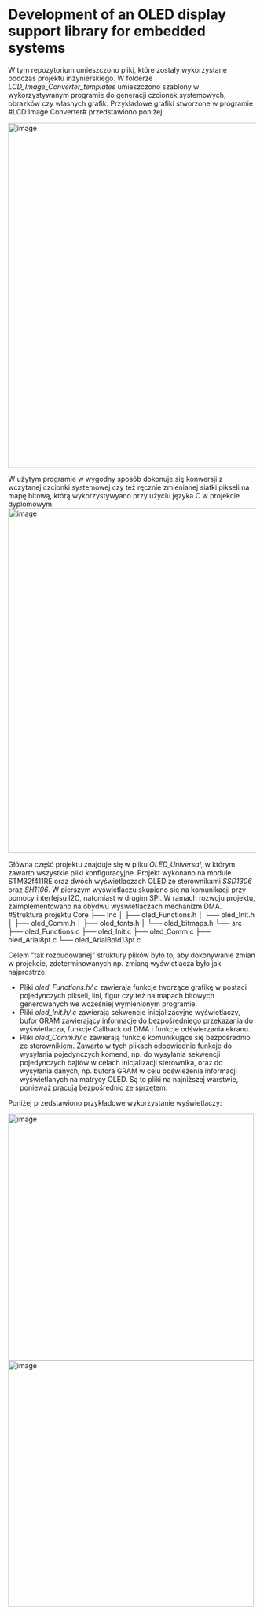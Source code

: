 # Development of an OLED display support library for embedded systems

W tym repozytorium umieszczono pliki, które zostały wykorzystane podczas projektu inżynierskiego. W folderze *LCD_Image_Converter_templates* umieszczono szablony w wykorzystywanym programie do generacji czcionek systemowych, obrazków czy własnych grafik. Przykładowe grafiki stworzone w programie #LCD Image Converter# przedstawiono poniżej.

<img src="https://github.com/user-attachments/assets/238fb10d-7a37-4f48-9831-4c921d9f5f18" width="700" alt="image">

W użytym programie w wygodny sposób dokonuje się konwersji z wczytanej czcionki systemowej czy też ręcznie zmienianej siatki pikseli na mapę bitową, którą wykorzystywyano przy użyciu języka C w projekcie dyplomowym.
<img src="https://github.com/user-attachments/assets/2ec55a22-7708-4b03-8c82-befa90d4d7fc" width="700" alt="image">

Główna część projektu znajduje się w pliku *OLED_Universal*, w którym zawarto wszystkie pliki konfiguracyjne. Projekt wykonano na module STM32f411RE oraz dwóch wyświetlaczach OLED ze sterownikami *SSD1306* oraz *SH1106*. W pierszym wyświetlaczu skupiono się na komunikacji przy pomocy interfejsu I2C, natomiast w drugim SPI. W ramach rozwoju projektu, zaimplementowano na obydwu wyświetlaczach mechanizm DMA.
#Struktura projektu
Core
├── Inc
│ ├── oled_Functions.h
│ ├── oled_Init.h
│ ├── oled_Comm.h
│ ├── oled_fonts.h
│ └── oled_bitmaps.h
└── src
├── oled_Functions.c
├── oled_Init.c
├── oled_Comm.c
├── oled_Arial8pt.c
└── oled_ArialBold13pt.c

Celem "tak rozbudowanej" struktury plików było to, aby dokonywanie zmian w projekcie, zdeterminowanych np. zmianą wyświetlacza było jak najprostrze. 
* Pliki *oled_Functions.h/.c* zawierają funkcje tworzące grafikę w postaci pojedynczych pikseli, lini, figur czy też  na mapach bitowych generowanych we wcześniej wymienionym programie.
* Pliki *oled_Init.h/.c* zawierają sekwencje inicjalizacyjne wyświetlaczy, bufor GRAM zawierający informacje do bezpośredniego przekazania do wyświetlacza, funkcje Callback od DMA i funkcje odświerzania ekranu.
* Pliki *oled_Comm.h/.c* zawierają funkcje komunikujące się bezpośrednio ze sterownikiem. Zawarto w tych plikach odpowiednie funkcje do wysyłania pojedynczych komend, np. do wysyłania sekwencji pojedynczych bajtów w celach inicjalizacji sterownika, oraz do wysyłania danych, np. bufora GRAM w celu odświeżenia informacji wyświetlanych na matrycy OLED. Są to pliki na najniższej warstwie, ponieważ pracują bezpośrednio ze sprzętem.

Poniżej przedstawiono przykładowe wykorzystanie wyświetlaczy:

<img src="https://github.com/user-attachments/assets/9b18b531-f378-44c7-a8ae-dcb7d77f19b2" width="500" alt="image">
<img src="https://github.com/user-attachments/assets/5115cfd4-aea8-4a25-a3ce-d5f6f99c4c34" width="500" alt="image">
